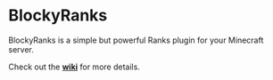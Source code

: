 # BlockyRanks

BlockyRanks is a simple but powerful Ranks plugin for your Minecraft server.

Check out the **[wiki](https://github.com/BlockyBorzan/BlockyRanks/wiki)** for more details.
